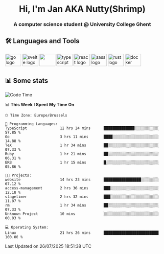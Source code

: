 <h1 align="center">Hi, I'm Jan AKA Nutty(Shrimp)</h1>
<h3 align="center">A computer science student @ University College Ghent</h3>

<h2 align="left">🛠️ Languages and Tools</h2>

###

<div align="left">
  <img src="https://cdn.jsdelivr.net/gh/devicons/devicon/icons/go/go-original.svg" height="40" width="52" alt="go logo"  />
  <img src="https://cdn.jsdelivr.net/gh/devicons/devicon@latest/icons/svelte/svelte-original.svg"  height="40" width="52" alt="svelte logo" />
  <img src="https://cdn.jsdelivr.net/gh/devicons/devicon@latest/icons/tailwindcss/tailwindcss-original.svg" height="40" width="52" />
  <img src="https://cdn.jsdelivr.net/gh/devicons/devicon/icons/typescript/typescript-original.svg" height="40" width="52" alt="typescript logo"  />
  <img src="https://cdn.jsdelivr.net/gh/devicons/devicon/icons/react/react-original.svg" height="40" width="52" alt="react logo"  />
  <img src="https://cdn.jsdelivr.net/gh/devicons/devicon/icons/sass/sass-original.svg" height="40" width="52" alt="sass logo"  />
  <img src="https://cdn.jsdelivr.net/gh/devicons/devicon@latest/icons/rust/rust-original.svg" height="40" width="52" alt="rust logo" />
  <img src="https://cdn.jsdelivr.net/gh/devicons/devicon/icons/docker/docker-original.svg" height="40" width="52" alt="docker logo"  />
</div>

<h2>📊 Some stats</h2>

<!--START_SECTION:waka-->
![Code Time](http://img.shields.io/badge/Code%20Time-6%2C211%20hrs%2046%20mins-blue)

📊 **This Week I Spent My Time On** 

```text
🕑︎ Time Zone: Europe/Brussels

💬 Programming Languages: 
TypeScript               12 hrs 24 mins      ██████████████░░░░░░░░░░░   57.85 % 
Go                       3 hrs 11 mins       ████░░░░░░░░░░░░░░░░░░░░░   14.88 % 
TeX                      1 hr 34 mins        ██░░░░░░░░░░░░░░░░░░░░░░░   07.33 % 
Ruby                     1 hr 21 mins        ██░░░░░░░░░░░░░░░░░░░░░░░   06.31 % 
ERB                      1 hr 15 mins        █░░░░░░░░░░░░░░░░░░░░░░░░   05.86 % 

🐱‍💻 Projects: 
website                  14 hrs 23 mins      █████████████████░░░░░░░░   67.12 % 
access-management        2 hrs 36 mins       ███░░░░░░░░░░░░░░░░░░░░░░   12.18 % 
stagetimer               2 hrs 32 mins       ███░░░░░░░░░░░░░░░░░░░░░░   11.87 % 
rm                       1 hr 34 mins        ██░░░░░░░░░░░░░░░░░░░░░░░   07.33 % 
Unknown Project          10 mins             ░░░░░░░░░░░░░░░░░░░░░░░░░   00.83 % 

💻 Operating System: 
Linux                    21 hrs 26 mins      █████████████████████████   100.00 % 
```


 Last Updated on 26/07/2025 18:51:38 UTC
<!--END_SECTION:waka-->
